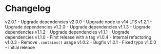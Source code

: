 
# Changelog

v2.0.1 - Upgrade dependencies
v2.0.0 - Upgrade node to v14 LTS
v1.2.1 - Upgrade dependencies
v1.2.0 - Upgrade dependencies
v1.1.3 - Upgrade dependencies
v1.1.2 - Upgrade dependencies
v1.1.1 - Upgrade dependencies
v1.1.0 - First release with a tag
v1.0.4 - Internal refactoring
v1.0.3 - Remove `.contains()` usage
v1.0.2 - Bugfix
v1.0.1 - Fixed typo
v1.0.0 - Initial release
